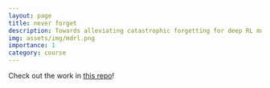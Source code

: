 ```yaml
---
layout: page
title: never forget
description: Towards alleviating catastrophic forgetting for deep RL multi-task learning.
img: assets/img/mdrl.png
importance: 1
category: course
---
```


Check out the work in [this repo](https://github.com/Bennyoooo/MultiTaskDeepRL)!
